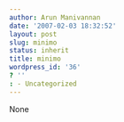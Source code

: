 ```yaml
---
author: Arun Manivannan
date: '2007-02-03 18:32:52'
layout: post
slug: minimo
status: inherit
title: minimo
wordpress_id: '36'
? ''
: - Uncategorized
---
```


None

